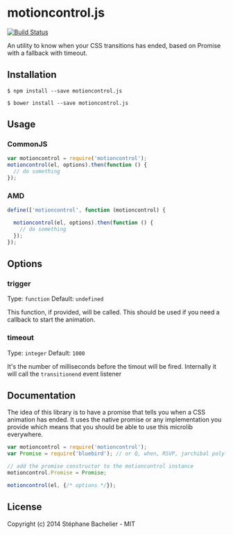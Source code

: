 # motioncontrol.js

[![Build Status](https://secure.travis-ci.org/stephanebachelier/motioncontrol.js.png?branch=master)](http://travis-ci.org/stephanebachelier/motioncontrol.js)

An utility to know when your CSS transitions has ended, based on Promise with a fallback with timeout.

## Installation

```
$ npm install --save motioncontrol.js
```

```
$ bower install --save motioncontrol.js
```

## Usage

### CommonJS
```js
var motioncontrol = require('motioncontrol');
motioncontrol(el, options).then(function () {
  // do something
});
```

### AMD
```js
define(['motioncontrol', function (motioncontrol) {

  motioncontrol(el, options).then(function () {
    // do something
  });
});
```

## Options

### trigger

Type: `function`
Default: `undefined`

This function, if provided, will be called. This should be used if you need a callback to start the animation.

### timeout

Type: `integer`
Default: `1000`

It's the number of milliseconds before the timout will be fired. Internally it will call the `transitionend` event listener

## Documentation

The idea of this library is to have a promise that tells you when a CSS animation has ended. It uses the native promise or any implementation you provide which means that you should be able to use this microlib everywhere.

```js
var motioncontrol = require('motioncontrol');
var Promise = require('bluebird'); // or Q, when, RSVP, jarchibal polyfill ...

// add the promise constructor to the motioncontrol instance
motioncontrol.Promise = Promise;

motioncontrol(el, {/* options */});
```


## License

Copyright (c) 2014 Stéphane Bachelier - MIT
